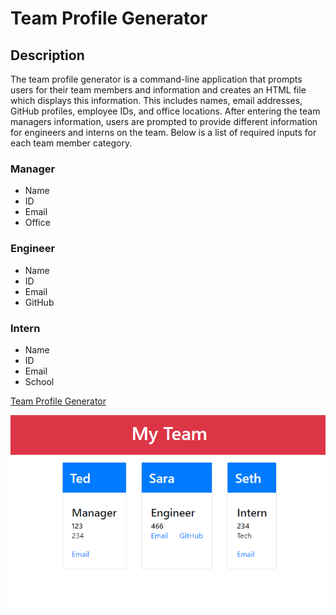 # Team Profile Generator
## Description

The team profile generator is a command-line application that prompts users for their team members and information and creates an HTML file which displays this information. This includes names, email addresses, GitHub profiles, employee IDs, and office locations. After entering the team managers information, users are prompted to provide different information for engineers and interns on the team. Below is a list of required inputs for each team member category.
### Manager
- Name
- ID
- Email
- Office
### Engineer
- Name
- ID
- Email
- GitHub
### Intern
- Name
- ID
- Email
- School

[Team Profile Generator](https://matthale11.github.io/team-profile-generator/)

![Team Profile Generator](screenshot.PNG)